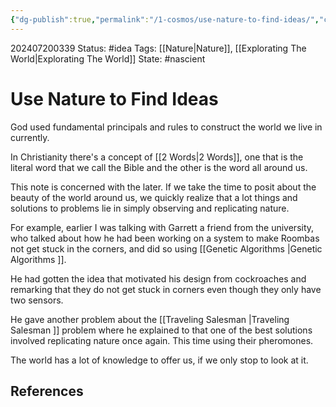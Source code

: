 ```yaml
---
{"dg-publish":true,"permalink":"/1-cosmos/use-nature-to-find-ideas/","created":"2024-08-31T23:47:14.982-04:00","updated":"2024-07-20T03:39:36.259-04:00"}
---
```


202407200339
Status: #idea
Tags: [[Nature\|Nature]], [[Explorating The World\|Explorating The World]]
State: #nascient
# Use Nature to Find Ideas

God used fundamental principals and rules to construct the world we live in currently.

In Christianity there's a concept of [[2 Words\|2 Words]], one that is the literal word that we call the Bible and the other is the word all around us. 

This note is concerned with the later. If we take the time to posit about the beauty of the world around us, we quickly realize that a lot things and solutions to problems lie in simply observing and replicating nature.

For example, earlier I was talking with Garrett a friend from the university, who talked about how he had been working on a system to make Roombas not get stuck in the corners, and did so using [[Genetic Algorithms \|Genetic Algorithms ]]. 

He had gotten the idea that motivated his design from cockroaches and remarking that they do not get stuck in corners even though they only have two sensors. 

He gave another problem about the [[Traveling Salesman \|Traveling Salesman ]] problem where he explained to that one of the best solutions involved replicating nature once again. This time using their pheromones.

The world has a lot of knowledge to offer us, if we only stop to look at it.

## References
